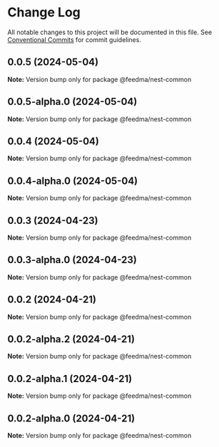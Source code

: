 # Change Log

All notable changes to this project will be documented in this file.
See [Conventional Commits](https://conventionalcommits.org) for commit guidelines.

## 0.0.5 (2024-05-04)

**Note:** Version bump only for package @feedma/nest-common





## 0.0.5-alpha.0 (2024-05-04)

**Note:** Version bump only for package @feedma/nest-common





## 0.0.4 (2024-05-04)

**Note:** Version bump only for package @feedma/nest-common





## 0.0.4-alpha.0 (2024-05-04)

**Note:** Version bump only for package @feedma/nest-common





## 0.0.3 (2024-04-23)

**Note:** Version bump only for package @feedma/nest-common





## 0.0.3-alpha.0 (2024-04-23)

**Note:** Version bump only for package @feedma/nest-common





## 0.0.2 (2024-04-21)

**Note:** Version bump only for package @feedma/nest-common





## 0.0.2-alpha.2 (2024-04-21)

**Note:** Version bump only for package @feedma/nest-common





## 0.0.2-alpha.1 (2024-04-21)

**Note:** Version bump only for package @feedma/nest-common





## 0.0.2-alpha.0 (2024-04-21)

**Note:** Version bump only for package @feedma/nest-common
